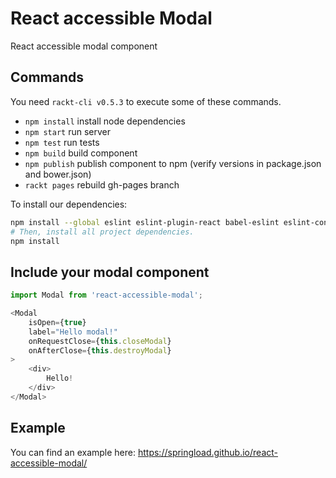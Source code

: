 # React accessible Modal

React accessible modal component


## Commands

You need `rackt-cli v0.5.3` to execute some of these commands.

- `npm install` install node dependencies
- `npm start` run server
- `npm test` run tests
- `npm build` build component
- `npm publish` publish component to npm (verify versions in package.json and bower.json)
- `rackt pages` rebuild gh-pages branch


To install our dependencies:

```sh
npm install --global eslint eslint-plugin-react babel-eslint eslint-config-airbnb sass-lint
# Then, install all project dependencies.
npm install
```

## Include your modal component

```js
import Modal from 'react-accessible-modal';

<Modal
    isOpen={true}
    label="Hello modal!"
    onRequestClose={this.closeModal}
    onAfterClose={this.destroyModal}
>
    <div>
        Hello!
    </div>
</Modal>
```

## Example

You can find an example here: https://springload.github.io/react-accessible-modal/